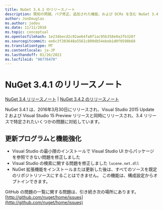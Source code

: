 ```yaml
---
title: NuGet 3.4.1 のリリースノート
description: 既知の問題、バグ修正、追加された機能、および DCRs を含む NuGet 3.4.1 のリリースノート。
author: JonDouglas
ms.author: jodou
ms.date: 11/11/2016
ms.topic: conceptual
ms.openlocfilehash: 1e234becd2c92ae64fa0f1ac95b358e9a2fb3207
ms.sourcegitcommit: ee6c3f203648a5561c809db54ebeb1d0f0598b68
ms.translationtype: MT
ms.contentlocale: ja-JP
ms.lasthandoff: 01/26/2021
ms.locfileid: "98776478"
---
```

# <a name="nuget-341-release-notes"></a>NuGet 3.4.1 のリリースノート

[NuGet 3.4 リリースノート](../release-notes/nuget-3.4.md)  | [NuGet 3.4.2 のリリースノート](../release-notes/nuget-3.4.2.md)

NuGet 3.4.1 は、2016年3月30日にリリースされ、Visual Studio 2015 Update 2 および Visual Studio 15 Preview リリースと同時にリリースされ、3.4 リリースで特定されたいくつかの問題に対処しています。

## <a name="updates-and-improvements"></a>更新プログラムと機能強化

* Visual Studio の最小限のインストールで Visual Studio UI からパッケージを参照できない問題を修正しました
* Visual Studio の検索に関する問題を修正しました `lucene.net.dll`
* NuGet 拡張機能をインストールまたは更新した後は、すべてのソースを既定のリポジトリソースにすることはできません。  この機能は、構成設定からオプトインできます。

GitHub の問題の一覧に関する問題は、引き続き次の場所にあります。 [http://github.com/nuget/home/issues](http://github.com/nuget/home/issues)